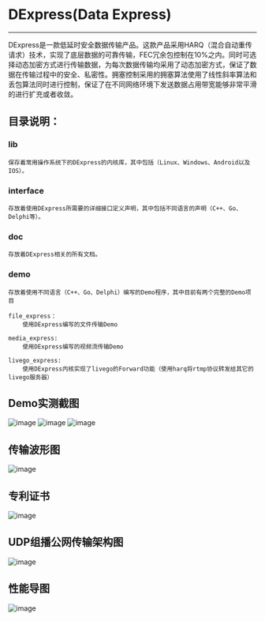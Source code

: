 # DExpress(Data Express)

------

DExpress是一款低延时安全数据传输产品。这款产品采用HARQ（混合自动重传请求）技术，实现了底层数据的可靠传输，FEC冗余包控制在10%之内。同时可选择动态加密方式进行传输数据，为每次数据传输均采用了动态加密方式，保证了数据在传输过程中的安全、私密性。拥塞控制采用的拥塞算法使用了线性斜率算法和丢包算法同时进行控制，保证了在不同网络环境下发送数据占用带宽能够非常平滑的进行扩充或者收敛。


## 目录说明：

### lib
	保存着常用操作系统下的DExpress的内核库，其中包括（Linux、Windows、Android以及IOS）。

### interface
	存放着使用DExpress所需要的详细接口定义声明，其中包括不同语言的声明（C++、Go、Delphi等）。

### doc
	存放着DExpress相关的所有文档。

### demo
	存放着使用不同语言（C++、Go、Delphi）编写的Demo程序，其中目前有两个完整的Demo项目
	
	file_express：
		使用DExpress编写的文件传输Demo

	media_express:
		使用DExpress编写的视频流传输Demo

	livego_express:
		使用DExpress内核实现了livego的Forward功能（使用harq将rtmp协议转发给其它的livego服务器）

## Demo实测截图
![image](https://github.com/DExpress-dev/DExpress/blob/main/doc/live0.jpg)
![image](https://github.com/DExpress-dev/DExpress/blob/main/doc/live3.jpg)
![image](https://github.com/DExpress-dev/DExpress/blob/main/doc/live8.jpg)

## 传输波形图
![image](https://github.com/DExpress-dev/DExpress/blob/main/doc/Waveform.png)

## 专利证书
![image](https://github.com/DExpress-dev/DExpress/blob/main/doc/patent.jpg)

## UDP组播公网传输架构图
![image](https://github.com/Tinachain/DExpress/blob/master/image/framework_udp.jpg)

## 性能导图
![image](https://github.com/Tinachain/DExpress/blob/master/image/performance.jpg)



